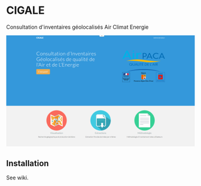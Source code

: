 # CIGALE 
Consultation d'inventaires géolocalisés Air Climat Energie

![alt text](https://github.com/airpaca/CIGALE/blob/master/img/img_accueil.png)

## Installation
See wiki.

